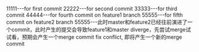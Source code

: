 11111---for first commit
22222---for second commit
33333---for third commit 
44444---for fourth commit on feature1 branch
55555---for fifth commit on feature2 branch
55555---此时master和feature2已经往前演进了一个commit，此时产生的提交会导致feature1和master diverge，先尝试merge试试看，预期会产生一个merge commit
fix conflict, 即将产生一个新的merge commit
